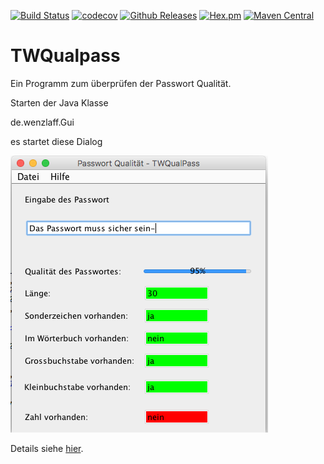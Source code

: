 [![Build Status](https://travis-ci.org/IT-Berater/TWQualpass.svg?branch=master)](https://travis-ci.org/IT-Berater/TWQualpass) 
[![codecov](https://codecov.io/gh/IT-Berater/TWQualpass/branch/master/graph/badge.svg)](https://codecov.io/gh/IT-Berater/TWQualpass) 
[![Github Releases](https://img.shields.io/github/downloads/atom/atom/latest/total.svg)](https://github.com/IT-Berater/TWQualpass)
[![Hex.pm](https://img.shields.io/hexpm/l/plug.svg)](https://github.com/IT-Berater/TWQualpass)
[![Maven Central](https://maven-badges.herokuapp.com/maven-central/de.wenzlaff.twqualpass/de.wenzlaff.twqualpass/badge.svg)](https://maven-badges.herokuapp.com/maven-central/de.wenzlaff.twqualpass/de.wenzlaff.twqualpass)


# TWQualpass

Ein Programm zum überprüfen der Passwort Qualität.

Starten der Java Klasse

de.wenzlaff.Gui

es startet diese Dialog

![](/bilder/twqualpass.png)

Details siehe [hier](http://www.wenzlaff.de/twqualpass.html).